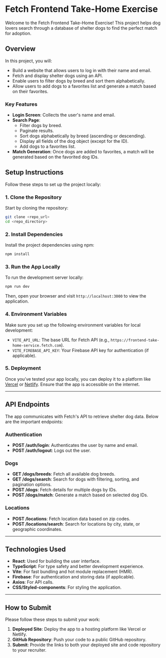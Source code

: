 
# Fetch Frontend Take-Home Exercise

Welcome to the Fetch Frontend Take-Home Exercise! This project helps dog lovers search through a database of shelter dogs to find the perfect match for adoption.

## Overview

In this project, you will:

- Build a website that allows users to log in with their name and email.
- Fetch and display shelter dogs using an API.
- Enable users to filter dogs by breed and sort them alphabetically.
- Allow users to add dogs to a favorites list and generate a match based on their favorites.

### Key Features

- **Login Screen**: Collects the user's name and email.
- **Search Page**:
  - Filter dogs by breed.
  - Paginate results.
  - Sort dogs alphabetically by breed (ascending or descending).
  - Display all fields of the dog object (except for the ID).
  - Add dogs to a favorites list.
- **Match Generation**: Once dogs are added to favorites, a match will be generated based on the favorited dog IDs.

## Setup Instructions

Follow these steps to set up the project locally:

### 1. Clone the Repository

Start by cloning the repository:

```bash
git clone <repo_url>
cd <repo_directory>
```

### 2. Install Dependencies

Install the project dependencies using npm:

```bash
npm install
```

### 3. Run the App Locally

To run the development server locally:

```bash
npm run dev
```

Then, open your browser and visit `http://localhost:3000` to view the application.

### 4. Environment Variables

Make sure you set up the following environment variables for local development:

- `VITE_API_URL`: The base URL for Fetch API (e.g., `https://frontend-take-home-service.fetch.com`).
- `VITE_FIREBASE_API_KEY`: Your Firebase API key for authentication (if applicable).

### 5. Deployment

Once you’ve tested your app locally, you can deploy it to a platform like [Vercel](https://vercel.com/) or [Netlify](https://www.netlify.com/). Ensure that the app is accessible on the internet.

---

## API Endpoints

The app communicates with Fetch's API to retrieve shelter dog data. Below are the important endpoints:

### Authentication

- **POST /auth/login**: Authenticates the user by name and email.
- **POST /auth/logout**: Logs out the user.

### Dogs

- **GET /dogs/breeds**: Fetch all available dog breeds.
- **GET /dogs/search**: Search for dogs with filtering, sorting, and pagination options.
- **POST /dogs**: Fetch details for multiple dogs by IDs.
- **POST /dogs/match**: Generate a match based on selected dog IDs.

### Locations

- **POST /locations**: Fetch location data based on zip codes.
- **POST /locations/search**: Search for locations by city, state, or geographic coordinates.

---

## Technologies Used

- **React**: Used for building the user interface.
- **TypeScript**: For type safety and better development experience.
- **Vite**: For fast bundling and hot module replacement (HMR).
- **Firebase**: For authentication and storing data (if applicable).
- **Axios**: For API calls.
- **CSS/Styled-components**: For styling the application.

---

## How to Submit

Please follow these steps to submit your work:

1. **Deployed Site**: Deploy the app to a hosting platform like Vercel or Netlify.
2. **GitHub Repository**: Push your code to a public GitHub repository.
3. **Submit**: Provide the links to both your deployed site and code repository to your recruiter.

